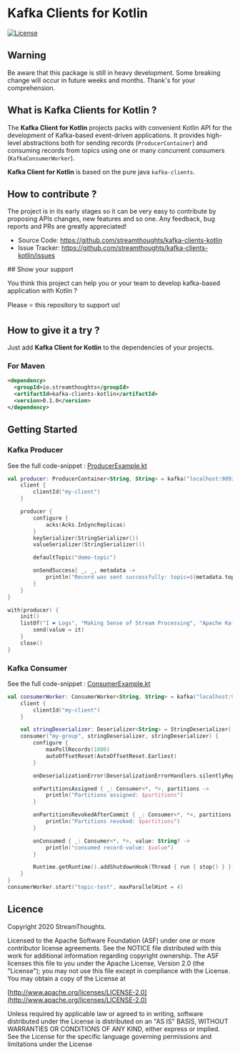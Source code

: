 # Kafka Clients for Kotlin

[![License](https://img.shields.io/badge/License-Apache%202.0-blue.svg)](https://github.com/streamthoughts/kafka-connect-file-pulse/blob/master/LICENSE)

## Warning

Be aware that this package is still in heavy development. Some breaking change will occur in future weeks and months.
Thank's for your comprehension.

## What is Kafka Clients for Kotlin ?

The **Kafka Client for Kotlin** projects packs with convenient Kotlin API for the development of Kafka-based event-driven applications.
It provides high-level abstractions both for sending records (`ProducerContainer`) and consuming records from topics using one or many
concurrent consumers (`KafkaConsumerWorker`).

**Kafka Client for Kotlin** is based on the pure java `kafka-clients`.

## How to contribute ?

The project is in its early stages so it can be very easy to contribute by proposing APIs changes, new features and so one. 
Any feedback, bug reports and PRs are greatly appreciated!

* Source Code: https://github.com/streamthoughts/kafka-clients-kotlin
* Issue Tracker: https://github.com/streamthoughts/kafka-clients-kotlin/issues

## Show your support

You think this project can help you or your team to develop kafka-based application with Kotlin ?

Please ⭐ this repository to support us!

## How to give it a try ?

Just add **Kafka Client for Kotlin** to the dependencies of your projects. 

### For Maven
```xml
<dependency>
  <groupId>io.streamthoughts</groupId>
  <artifactId>kafka-clients-kotlin</artifactId>
  <version>0.1.0</version>
</dependency>
```

## Getting Started

### Kafka Producer

See the full code-snippet : [ProducerExample.kt](https://github.com/streamthoughts/kafka-clients-kotlin/blob/master/examples/src/main/kotlin/io/streamthoughts/kafka/client/examples/ProducerExample.kt)

```kotlin
val producer: ProducerContainer<String, String> = kafka("localhost:9092") {
    client {
        clientId("my-client")
    }

    producer {
        configure {
            acks(Acks.InSyncReplicas)
        }
        keySerializer(StringSerializer())
        valueSerializer(StringSerializer())

        defaultTopic("demo-topic")

        onSendSuccess{ _, _, metadata ->
            println("Record was sent successfully: topic=${metadata.topic()}, partition=${metadata.partition()}, offset=${metadata.offset()} ")
        }
    }
}

with(producer) {
    init()
    listOf("I ❤️ Logs", "Making Sense of Stream Processing", "Apache Kafka").forEach {
        send(value = it)
    }
    close()
}
```

### Kafka Consumer

See the full code-snippet : [ConsumerExample.kt](https://github.com/streamthoughts/kafka-clients-kotlin/blob/master/examples/src/main/kotlin/io/streamthoughts/kafka/client/examples/ConsumerExample.kt)

```kotlin
val consumerWorker: ConsumerWorker<String, String> = kafka("localhost:9092") {
    client {
        clientId("my-client")
    }

    val stringDeserializer: Deserializer<String> = StringDeserializer()
    consumer("my-group", stringDeserializer, stringDeserializer) {
        configure {
            maxPollRecords(1000)
            autoOffsetReset(AutoOffsetReset.Earliest)
        }

        onDeserializationError(DeserializationErrorHandlers.silentlyReplaceWithNull())

        onPartitionsAssigned { _: Consumer<*, *>, partitions ->
            println("Partitions assigned: $partitions")
        }

        onPartitionsRevokedAfterCommit { _: Consumer<*, *>, partitions ->
            println("Partitions revoked: $partitions")
        }

        onConsumed { _: Consumer<*, *>, value: String? ->
            println("consumed record-value: $value")
        }

        Runtime.getRuntime().addShutdownHook(Thread { run { stop() } })
    }
}
consumerWorker.start("topic-test", maxParallelHint = 4)
```

## Licence

Copyright 2020 StreamThoughts.

Licensed to the Apache Software Foundation (ASF) under one or more contributor license agreements. See the NOTICE file distributed with this work for additional information regarding copyright ownership. The ASF licenses this file to you under the Apache License, Version 2.0 (the "License"); you may not use this file except in compliance with the License. You may obtain a copy of the License at

[http://www.apache.org/licenses/LICENSE-2.0](http://www.apache.org/licenses/LICENSE-2.0)

Unless required by applicable law or agreed to in writing, software distributed under the License is distributed on an "AS IS" BASIS, WITHOUT WARRANTIES OR CONDITIONS OF ANY KIND, either express or implied. See the License for the specific language governing permissions and limitations under the License